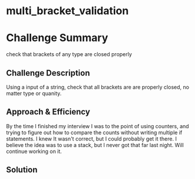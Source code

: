 # multi_bracket_validation
# Challenge Summary
check that brackets of any type are closed properly

## Challenge Description
Using a input of a string, check that all brackets are are properly closed, no matter type or quanity.

## Approach & Efficiency
By the time I finished my interview I was to the point of using counters, and trying to figure out how to compare the counts without writing multiple if statements. I knew It wasn't correct, but I could probably get it there. I believe the idea was to use a stack, but I never got that far last night. Will continue working on it.

## Solution
<!-- Embedded whiteboard image -->
